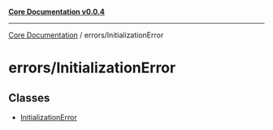 [**Core Documentation v0.0.4**](../../README.md)

***

[Core Documentation](../../modules.md) / errors/InitializationError

# errors/InitializationError

## Classes

- [InitializationError](classes/InitializationError.md)
